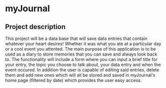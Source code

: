 # myJournal

## Project description
This project will be a data base that will save data entries that contain whatever your heart desires! Whether it was what you ate at a particular day or a cool event you attented. The main purpose of this application is to be used as a diary to store memories that you can save and always look back to. The functionality will include a form where you can input a brief title for your entry, the topic you choose to talk about, your data entry and when the event occured. In addition the user is capable of editing said entries, delete them and add new ones which will all be stored and saved in myJournal's home page (filtered by date) which provides the user easy access.

